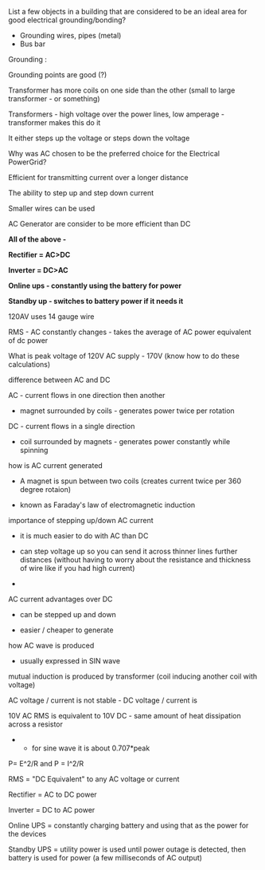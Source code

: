 List a few objects in a building that are considered to be an ideal area for good electrical grounding/bonding?

- Grounding wires, pipes (metal)
- Bus bar

Grounding :

  
  
  
  
  
  
  
  
  
  

Grounding points are good (?)

  

Transformer has more coils on one side than the other (small to large transformer - or something)

  

Transformers - high voltage over the power lines, low amperage - transformer makes this do it

It either steps up the voltage or steps down the voltage

  
  

Why was AC chosen to be the preferred choice for the Electrical PowerGrid?

Efficient for transmitting current over a longer distance

The ability to step up and step down current

Smaller wires can be used

AC Generator are consider to be more efficient than DC

**All of the above -**

  
  

**Rectifier = AC>DC**

**Inverter = DC>AC**

  

**Online ups - constantly using the battery for power**

**Standby up - switches to battery power if it needs it**

  

120AV uses 14 gauge wire

  

RMS - AC constantly changes - takes the average of AC power equivalent of dc power

  

What is peak voltage of 120V AC supply - 170V (know how to do these calculations)

  
  

difference between AC and DC

AC - current flows in one direction then another

- magnet surrounded by coils - generates power twice per rotation

  

DC - current flows in a single direction

- coil surrounded by magnets - generates power constantly while spinning

  

how is AC current generated

- A magnet is spun between two coils (creates current twice per 360 degree rotaion)

- known as Faraday's law of electromagnetic induction

  

importance of stepping up/down AC current

- it is much easier to do with AC than DC

- can step voltage up so you can send it across thinner lines further distances (without having to worry about the resistance and thickness of wire like if you had high current)

-

  

AC current advantages over DC

- can be stepped up and down

- easier / cheaper to generate

  

how AC wave is produced

- usually expressed in SIN wave

  

mutual induction is produced by transformer (coil inducing another coil with voltage)

  

AC voltage / current is not stable - DC voltage / current is

  

10V AC RMS is equivalent to 10V DC - same amount of heat dissipation across a resistor

* - for sine wave it is about 0.707*peak

  

P= E^2/R and P = I^2/R

  

RMS = "DC Equivalent" to any AC voltage or current

  
  

Rectifier = AC to DC power

  

Inverter = DC to AC power

  

Online UPS = constantly charging battery and using that as the power for the devices

  

Standby UPS = utility power is used until power outage is detected, then battery is used for power (a few milliseconds of AC output)